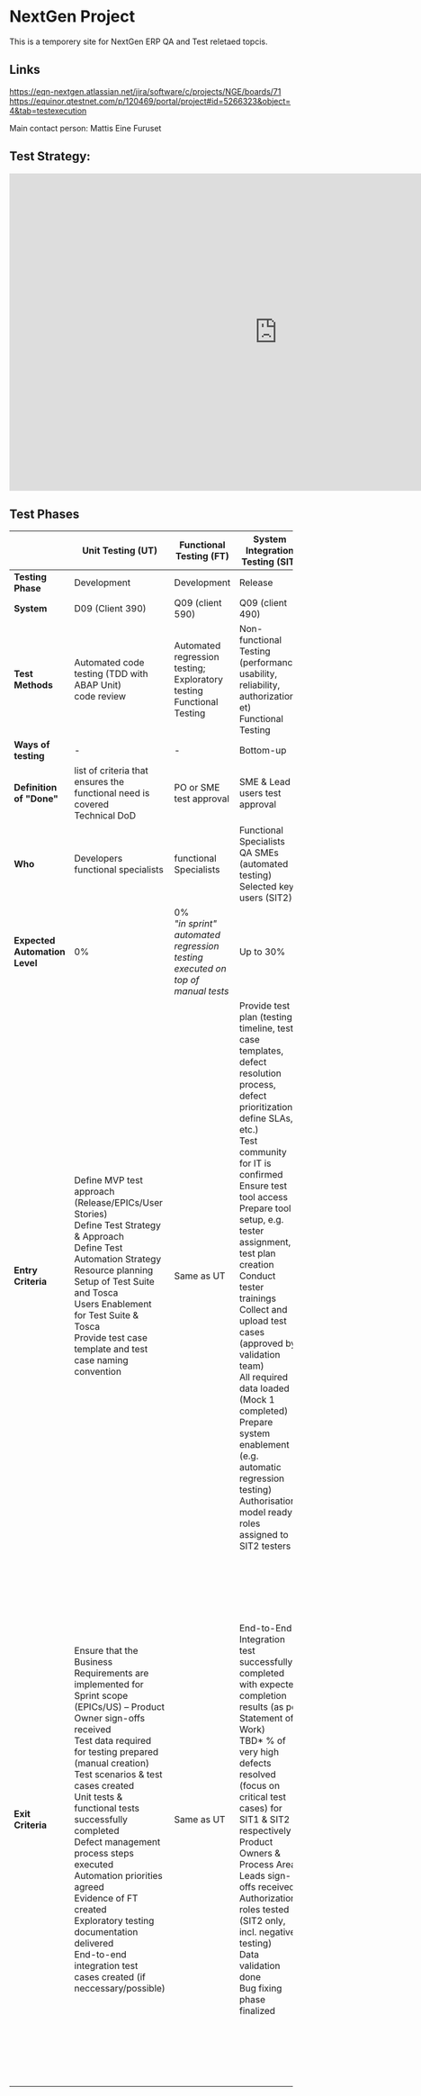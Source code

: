 # NextGen Project 

This is a temporery site for NextGen ERP QA and Test reletaed topcis. 

## Links 
<href>

https://eqn-nextgen.atlassian.net/jira/software/c/projects/NGE/boards/71
https://equinor.qtestnet.com/p/120469/portal/project#id=5266323&object=4&tab=testexecution

Main contact person: Mattis Eine Furuset

## Test Strategy: 

<center>
<iframe src="https://statoilsrm.sharepoint.com/sites/IntegratedNextGenERPTeam/_layouts/15/Doc.aspx?sourcedoc={6a3c5af4-97bb-44da-bb28-d89f2ae27629}&amp;action=embedview&amp;wdAr=1.7777777777777777" width="952px" height="564px" frameborder="0">Dette er et innebygd <a target="_blank" href="https://office.com">Microsoft Office</a>-dokument. Leveres av <a target="_blank" href="https://office.com/webapps">Office</a>.</iframe>
</center>

## Test Phases

|   |Unit Testing (UT)|Functional Testing (FT)|System Integration Testing (SIT)|User Acceptance Testing (UAT)|
|---|---|---|---|---|
| **Testing Phase**  | Development  | Development  | Release  | Release  |
| **System**  | D09 (Client 390)  | Q09 (client 590)  | Q09 (client 490)  | T09 (client 590)  |
| **Test Methods**  | Automated code testing (TDD with ABAP Unit) <br>code review  | Automated regression testing;<br>Exploratory testing <br>Functional Testing  | Non-functional Testing (performance, usability, reliability, authorization, et)<br>Functional Testing  | Non-functional Testing (performance, usability, reliability, authorization, et)<br>Functional Testing  |
| **Ways of testing**  | -  | -  | Bottom-up  | Beta testing  |
| **Definition of "Done"**  | list of criteria that ensures the functional need is covered<br>Technical DoD  | PO or SME test approval  | SME & Lead users test approval  | End users test approval  |
| **Who** | Developers<br>functional specialists | functional Specialists | Functional Specialists<br>QA SMEs (automated testing)<br>Selected key users (SIT2) | Key Users<br>End users<br>QA SMEs (automated testing) |
| **Expected Automation Level** | 0% | 0%<br>*"in sprint" automated regression testing executed on top of manual tests* | Up to 30% | Up to 50% |
| **Entry Criteria** | Define MVP test approach (Release/EPICs/User Stories) <br> Define Test Strategy & Approach <br> Define Test Automation Strategy <br> Resource planning <br> Setup of Test Suite and Tosca <br> Users Enablement for Test Suite & Tosca <br> Provide test case template and test case naming convention | Same as UT | Provide test plan (testing timeline, test case templates, defect resolution process, defect prioritization, define SLAs, etc.) <br> Test community for IT is confirmed  <br> Ensure test tool access  <br> Prepare tool setup, e.g. tester assignment, test plan creation <br> Conduct tester trainings  <br> Collect and upload test cases (approved by validation team) <br> All required data loaded (Mock 1 completed) <br> Prepare system enablement (e.g. automatic regression testing) <br> Authorisation model ready, roles assigned to SIT2 testers | Provide test plan (testing timeline, test case templates, defect resolution process, defect prioritization, define SLAs, etc.) <br> Test community for UAT is confirmed  <br> Ensure test tool access  <br> Prepare tool setup, e.g. tester assignment, test plan creation <br> Conduct tester trainings  <br> Collect and upload test cases (approved by validation team) <br> All required data loaded (Mock 2 completed) <br> Prepare system enablement (e.g. automatic regression testing) |
| **Exit Criteria** | Ensure that the Business Requirements are implemented for Sprint scope (EPICs/US) – Product Owner sign-offs received <br> Test data required for testing prepared (manual creation) <br> Test scenarios & test cases created <br> Unit tests & functional tests successfully completed <br> Defect management process steps executed <br> Automation priorities agreed <br> Evidence of FT created <br> Exploratory testing documentation delivered <br> End-to-end integration test cases created (if neccessary/possible) | Same as UT | End-to-End Integration test successfully completed with expected completion results (as per Statement of Work) <br> TBD* % of very high defects resolved (focus on critical test cases) for SIT1 & SIT2 respectively <br> Product Owners & Process Area Leads sign-offs received <br> Authorization roles tested (SIT2 only, incl. negative testing) <br> Data validation done <br> Bug fixing phase finalized | User Acceptance Test successfully completed with expected results (as per Statement of Work) <br> No critcal or very high defects remainig <br> Solution Owner, Product Owners & Process Area Leads sign-offs on UAT results received <br> Authorization roles tested (incl. negative testing) <br> Data validation done <br> Finalize the UAT and ticket resolution phase <br> Transfer remaining tickets for hypercare <br> Communicate the UAT completion status for deployment preparation <br> Bug fixing phase finalized |